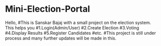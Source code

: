 # Mini-Election-Portal

Hello, 
#This is Sanskar Bajaj with a small project on the election system. This helps you 
#1.Login(Admin/User)
#2.Create Election
#3.Voting
#4.Display Results
#5.Register Candidates 
#etc. 
#This project is still under  process and many further updates will be made in this.
